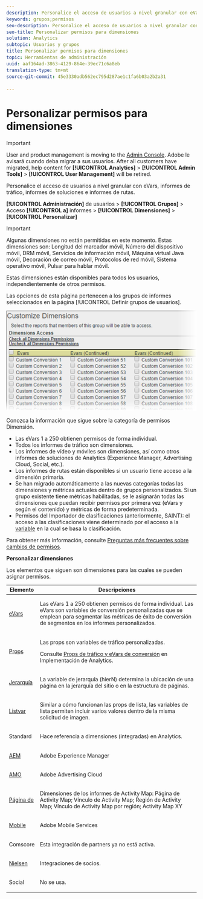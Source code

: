 ```yaml
---
description: Personalice el acceso de usuarios a nivel granular con eVars, informes de tráfico, informes de soluciones e informes de rutas.
keywords: grupos;permisos
seo-description: Personalice el acceso de usuarios a nivel granular con eVars, informes de tráfico, informes de soluciones e informes de rutas.
seo-title: Personalizar permisos para dimensiones
solution: Analytics
subtopic: Usuarios y grupos
title: Personalizar permisos para dimensiones
topic: Herramientas de administración
uuid: aaf164ad-3863-4129-864e-39ec71c6a8eb
translation-type: tm+mt
source-git-commit: 45e3330adb562ec795d287ae1c1fa6b03a2b2a31

---
```



# Personalizar permisos para dimensiones

>[!IMPORTANT]
>
>User and product management is moving to the [Admin Console](https://helpx.adobe.com/enterprise/using/admin-console.html). Adobe le avisará cuando deba migrar a sus usuarios. After all customers have migrated, help content for **[!UICONTROL Analytics]** &gt; **[!UICONTROL Admin Tools]** &gt; **[!UICONTROL User Management]** will be retired.

Personalice el acceso de usuarios a nivel granular con eVars, informes de tráfico, informes de soluciones e informes de rutas.

**[!UICONTROL Administración]** de usuarios &gt; **[!UICONTROL Grupos]** &gt; Acceso **[!UICONTROL a]** informes &gt; **[!UICONTROL Dimensiones]** &gt; **[!UICONTROL Personalizar]**

>[!IMPORTANT]
>
>Algunas dimensiones no están permitidas en este momento. Estas dimensiones son: Longitud del marcador móvil, Número del dispositivo móvil, DRM móvil, Servicios de información móvil, Máquina virtual Java móvil, Decoración de correo móvil, Protocolos de red móvil, Sistema operativo móvil, Pulsar para hablar móvil.
>
>Estas dimensiones están disponibles para todos los usuarios, independientemente de otros permisos.

Las opciones de esta página pertenecen a los grupos de informes seleccionados en la página [!UICONTROL Definir grupos de usuarios].

![](assets/permissions-dimensions.png)

Conozca la información que sigue sobre la categoría de permisos Dimensión.

* Las eVars 1 a 250 obtienen permisos de forma individual.
* Todos los informes de tráfico son dimensiones.
* Los informes de vídeo y móviles son dimensiones, así como otros informes de soluciones de Analytics (Experience Manager, Advertising Cloud, Social, etc.).
* Los informes de rutas están disponibles si un usuario tiene acceso a la dimensión primaria.
* Se han migrado automáticamente a las nuevas categorías todas las dimensiones y métricas actuales dentro de grupos personalizados. Si un grupo existente tiene métricas habilitadas, se le asignarán todas las dimensiones que puedan recibir permisos por primera vez (eVars y según el contenido) y métricas de forma predeterminada.
* Permisos del Importador de clasificaciones (anteriormente, SAINT): el acceso a las clasificaciones viene determinado por el acceso a la [variable](https://marketing.adobe.com/resources/help/en_US/reference/c_classifications.html) en la cual se basa la clasificación.

Para obtener más información, consulte [Preguntas más frecuentes sobre cambios de permisos](https://marketing.adobe.com/resources/help/en_US/reference/permissions_faq.html).

**Personalizar dimensiones**

Los elementos que siguen son dimensiones para las cuales se pueden asignar permisos.

<table id="table_F37D74A1619A4560A5F5651E855DAF1C"> 
 <thead> 
  <tr> 
   <th colname="col1" class="entry"> Elemento </th> 
   <th colname="col2" class="entry"> Descripciones </th> 
  </tr> 
 </thead>
 <tbody> 
  <tr> 
   <td colname="col1"> <p> <a href="/help/admin/admin/conversion-var-admin/conversion-var-admin.md" format="dita" scope="local"> eVars </a> </p> </td> 
   <td colname="col2"> <p>Las eVars 1 a 250 obtienen permisos de forma individual. Las eVars son variables de conversión personalizadas que se emplean para segmentar las métricas de éxito de conversión de segmentos en los informes personalizados. </p> </td> 
  </tr> 
  <tr> 
   <td colname="col1"> <p> <a href="https://marketing.adobe.com/resources/help/en_US/sc/implement/props_eVars.html" format="html" scope="external"> Props </a> </p> </td> 
   <td colname="col2"> <p>Las props son variables de tráfico personalizadas. </p> <p>Consulte <a href="https://marketing.adobe.com/resources/help/en_US/sc/implement/props_eVars.html" format="html" scope="external">Props de tráfico y eVars de conversión</a> en Implementación de Analytics. </p> </td> 
  </tr> 
  <tr> 
   <td colname="col1"> <p> <a href="https://marketing.adobe.com/resources/help/en_US/sc/implement/hierN.html" format="html" scope="external"> Jerarquía </a> </p> </td> 
   <td colname="col2"> <p> La variable de jerarquía (hierN) determina la ubicación de una página en la jerarquía del sitio o en la estructura de páginas. </p> </td> 
  </tr> 
  <tr> 
   <td colname="col1"> <p> <a href="https://marketing.adobe.com/resources/help/en_US/sc/implement/listN.html" format="html" scope="external"> Listvar </a> </p> </td> 
   <td colname="col2"> <p> Similar a cómo funcionan las props de lista, las variables de lista permiten incluir varios valores dentro de la misma solicitud de imagen. </p> </td> 
  </tr> 
  <tr> 
   <td colname="col1"> <p>Standard </p> </td> 
   <td colname="col2"> <p>Hace referencia a dimensiones (integradas) en Analytics. </p> </td> 
  </tr> 
  <tr> 
   <td colname="col1"> <p> <a href="https://marketing.adobe.com/resources/help/en_US/em/" format="https" scope="external"> AEM </a> </p> </td> 
   <td colname="col2"> <p>Adobe Experience Manager </p> </td> 
  </tr> 
  <tr> 
   <td colname="col1"> <p> <a href="https://marketing.adobe.com/resources/help/en_US/media-optimizer/" format="https" scope="external"> AMO </a> </p> </td> 
   <td colname="col2"> <p>Adobe Advertising Cloud </p> </td> 
  </tr> 
  <tr> 
   <td colname="col1"> <p> <a href="https://marketing.adobe.com/resources/help/en_US/analytics/activitymap/" format="https" scope="external">Página de  </a> </p> </td> 
   <td colname="col2"> <p> Dimensiones de los informes de Activity Map: Página de Activity Map; Vínculo de Activity Map; Región de Activity Map; Vínculo de Activity Map por región; Activity Map XY </p> </td> 
  </tr> 
  <tr> 
   <td colname="col1"> <p> <a href="https://marketing.adobe.com/resources/help/en_US/mobile/" format="https" scope="external"> Mobile </a> </p> </td> 
   <td colname="col2"> <p>Adobe Mobile Services </p> </td> 
  </tr> 
  <tr> 
   <td colname="col1"> <p> Comscore </p> </td> 
   <td colname="col2"> <p>Esta integración de partners ya no está activa. </p> </td> 
  </tr> 
  <tr> 
   <td colname="col1"> <p> <a href="https://marketing.adobe.com/resources/help/en_US/sc/appmeasurement/hbvideo/nielsen-partnership.html" format="html" scope="external"> Nielsen </a> </p> </td> 
   <td colname="col2"> <p>Integraciones de socios. </p> </td> 
  </tr> 
  <tr> 
   <td colname="col1"> <p> Social </p> </td> 
   <td colname="col2"> <p>No se usa. </p> </td> 
  </tr> 
 </tbody> 
</table>

